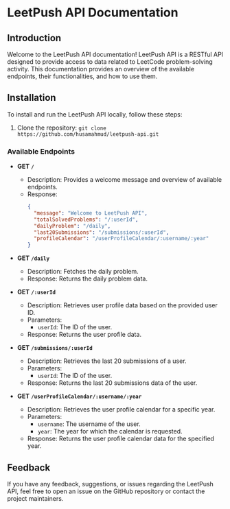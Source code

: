# LeetPush API Documentation

## Introduction

Welcome to the LeetPush API documentation! LeetPush API is a RESTful API designed to provide access to data related to LeetCode problem-solving activity. This documentation provides an overview of the available endpoints, their functionalities, and how to use them.

## Installation

To install and run the LeetPush API locally, follow these steps:

1. Clone the repository:
```git clone https://github.com/husamahmud/leetpush-api.git```


### Available Endpoints

- **GET `/`**
  - Description: Provides a welcome message and overview of available endpoints.
  - Response:
    ```json
    {
      "message": "Welcome to LeetPush API",
      "totalSolvedProblems": "/:userId",
      "dailyProblem": "/daily",
      "last20Submissions": "/submissions/:userId",
      "profileCalendar": "/userProfileCalendar/:username/:year"
    }
    ```

- **GET `/daily`**
  - Description: Fetches the daily problem.
  - Response: Returns the daily problem data.

- **GET `/:userId`**
  - Description: Retrieves user profile data based on the provided user ID.
  - Parameters:
    - `userId`: The ID of the user.
  - Response: Returns the user profile data.

- **GET `/submissions/:userId`**
  - Description: Retrieves the last 20 submissions of a user.
  - Parameters:
    - `userId`: The ID of the user.
  - Response: Returns the last 20 submissions data of the user.

- **GET `/userProfileCalendar/:username/:year`**
  - Description: Retrieves the user profile calendar for a specific year.
  - Parameters:
    - `username`: The username of the user.
    - `year`: The year for which the calendar is requested.
  - Response: Returns the user profile calendar data for the specified year.


## Feedback

If you have any feedback, suggestions, or issues regarding the LeetPush API, feel free to open an issue on the GitHub repository or contact the project maintainers.

